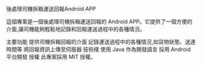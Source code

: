 後處理司機拆箱運送回報Android APP

這個專案是一個後處理司機拆箱運送回報的 Android APP。它提供了一個方便的介面,讓司機能夠輕鬆地記錄和回報運送過程中的各種情況。

主要功能
提供司機拆箱回報的介面
記錄運送過程中的各種情況,如貨物狀態、送達時間等
將回報資訊上傳至伺服器
技術棧
使用 Java 作為開發語言
採用 Android 平台開發
授權
此專案採用 MIT 授權。
